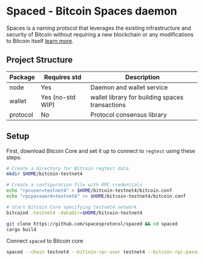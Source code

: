 # Spaced - Bitcoin Spaces daemon

Spaces is a naming protocol that leverages the existing infrastructure and security of Bitcoin without requiring a new blockchain or any modifications to Bitcoin itself [learn more](https://spacesprotocol.org).

## Project Structure

| Package  | Requires std     | Description                                    |
|----------|------------------|------------------------------------------------|
| node     | Yes              | Daemon and wallet service                      |
| wallet   | Yes (no-std WIP) | wallet library for building spaces transactions|
| protocol | No               | Protocol consensus library                     |

## Setup

First, download Bitcoin Core and set it up to connect to `regtest`
using these steps:

```bash
# Create a directory for Bitcoin regtest data
mkdir $HOME/bitcoin-testnet4

# Create a configuration file with RPC credentials
echo "rpcuser=testnet4" > $HOME/bitcoin-testnet4/bitcoin.conf
echo "rpcpassword=testnet4" >> $HOME/bitcoin-testnet4/bitcoin.conf

# Start Bitcoin Core specifying testnet4 network
bitcoind -testnet4 -datadir=$HOME/bitcoin-testnet4
```

```bash
git clone https://github.com/spacesprotocol/spaced && cd spaced
cargo build
```

Connect `spaced` to Bitcoin core

```bash
spaced --chain testnet4 --bitcoin-rpc-user testnet4 --bitcoin-rpc-password testnet4
```
